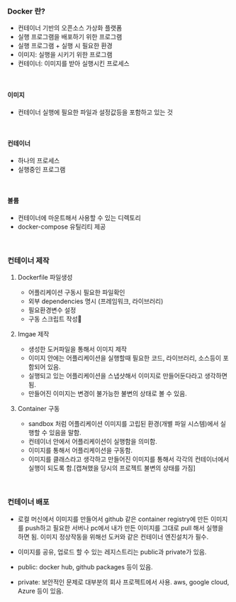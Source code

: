 ### Docker 란?

- 컨테이너 기반의 오픈소스 가상화 플랫폼
- 실행 프로그램을 배포하기 위한 프로그램
- 실행 프로그램 + 실행 시 필요한 환경
- 이미지: 실행을 시키기 위한 프로그램
- 컨테이너: 이미지를 받아 실행시킨 프로세스

<br>

#### 이미지

- 컨테이너 실행에 필요한 파일과 설정값등을 포함하고 있는 것

<br>

#### 컨테이너

- 하나의 프로세스
- 실행중인 프로그램

<br>

#### 볼륨

- 컨테이너에 마운트해서 사용할 수 있는 디렉토리
- docker-compose 유틸리티 제공

<br>

### 컨테이너 제작

1. Dockerfile 파일생성

   - 어플리케이션 구동시 필요한 파일확인
   - 외부 dependencies 명시 (프레임워크, 라이브러리)
   - 필요환경변수 설정
   - 구동 스크립트 작성

2. Imgae 제작

   - 생성한 도커파일을 통해서 이미지 제작
   - 이미지 안에는 어플리케이션을 실행할때 필요한 코드, 라이브러리, 소스등이 포함되어 있음.
   - 실행되고 있는 어플리케이션을 스냅샷해서 이미지로 만들어둔다라고 생각하면 됨.
   - 만들어진 이미지는 변경이 불가능한 불변의 상태로 볼 수 있음.

3. Container 구동
   - sandbox 처럼 어플리케이션 이미지를 고립된 환경(개별 파일 시스템)에서 실행할 수 있음을 말함.
   - 컨테이너 안에서 어플리케이션이 실행함을 의미함.
   - 이미지를 통해서 어플리케이션을 구동함.
   - 이미지를 클래스라고 생각하고 만들어진 이미지를 통해서 각각의 컨테이너에서 실행이 되도록 함.[캡쳐했을 당시의 프로젝트 불변의 상태를 가짐]

<br>

### 컨테이너 배포

- 로컬 머신에서 이미지를 만들어서 github 같은 container registry에 만든 이미지를 push하고 필요한 서버나 pc에서 내가 만든 이미지를 그대로 pull 해서 실행을 하면 됨. 이미지 정상작동을 위해선 도커와 같은 컨테이너 엔진설치가 필수.

- 이미지를 공유, 업로드 할 수 있는 레지스트리는 public과 private가 있음.
- public: docker hub, github packages 등이 있음.
- private: 보안적인 문제로 대부분의 회사 프로젝트에서 사용. aws, google cloud, Azure 등이 있음.

